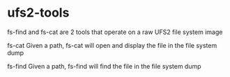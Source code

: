 # ufs2-tools
fs-find and fs-cat are 2 tools that operate on a raw UFS2 file system image

fs-cat 
Given a path, fs-cat will open and display the file in the file system dump

fs-find
Given a path, fs-find will find the file in the file system dump
